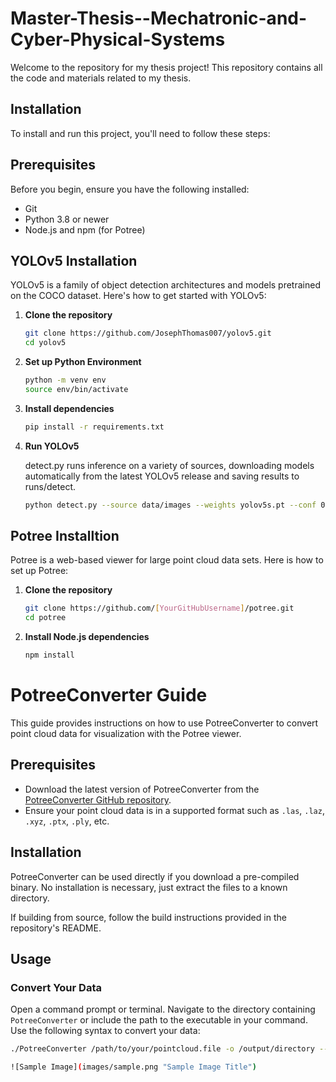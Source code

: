 # Master-Thesis--Mechatronic-and-Cyber-Physical-Systems

Welcome to the repository for my thesis project! This repository contains all the code and materials related to my thesis.

## Installation

To install and run this project, you'll need to follow these steps:
## Prerequisites

Before you begin, ensure you have the following installed:
- Git
- Python 3.8 or newer
- Node.js and npm (for Potree)

## YOLOv5 Installation

YOLOv5 is a family of object detection architectures and models pretrained on the COCO dataset. Here's how to get started with YOLOv5:

1. **Clone the repository**

   ```bash
   git clone https://github.com/JosephThomas007/yolov5.git
   cd yolov5

2. **Set up Python Environment**
   ```bash
   python -m venv env
   source env/bin/activate

3. **Install dependencies**
   ```bash
   pip install -r requirements.txt

4. **Run YOLOv5**

   detect.py runs inference on a variety of sources, downloading models automatically from the latest YOLOv5 release and saving results to runs/detect.
   ```bash
   python detect.py --source data/images --weights yolov5s.pt --conf 0.25

## Potree Installtion
Potree is a web-based viewer for large point cloud data sets. Here is how to set up Potree:

1. **Clone the repository**
   ```bash
   git clone https://github.com/[YourGitHubUsername]/potree.git
   cd potree

2. **Install Node.js dependencies**
   ```bash
   npm install

# PotreeConverter Guide

This guide provides instructions on how to use PotreeConverter to convert point cloud data for visualization with the Potree viewer.

## Prerequisites

- Download the latest version of PotreeConverter from the [PotreeConverter GitHub repository](https://github.com/potree/PotreeConverter).
- Ensure your point cloud data is in a supported format such as `.las`, `.laz`, `.xyz`, `.ptx`, `.ply`, etc.

## Installation

PotreeConverter can be used directly if you download a pre-compiled binary. No installation is necessary, just extract the files to a known directory.

If building from source, follow the build instructions provided in the repository's README.

## Usage

### Convert Your Data

Open a command prompt or terminal. Navigate to the directory containing `PotreeConverter` or include the path to the executable in your command. Use the following syntax to convert your data:

```bash
./PotreeConverter /path/to/your/pointcloud.file -o /output/directory --generate-page pageName

![Sample Image](images/sample.png "Sample Image Title")




